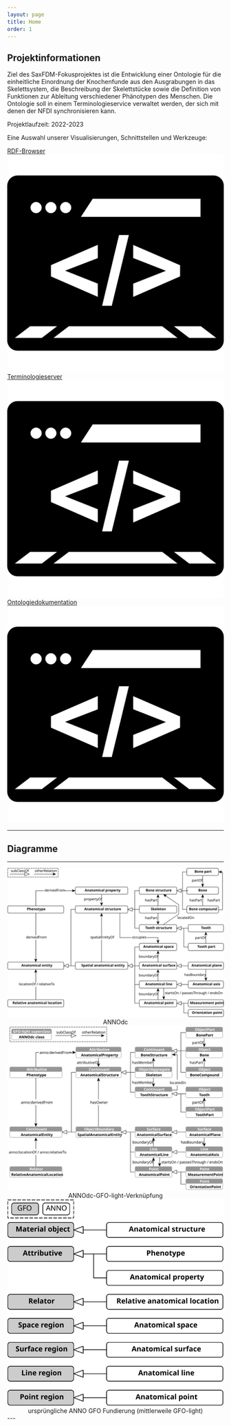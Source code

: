 ```yaml
---
layout: page
title: Home
order: 1
---
```


<!--<p class="lead">{{ site.description }}</p>-->
<!--<center><img src="public/architecture.svg" target="_blank"></center>-->

## Projektinformationen

Ziel des SaxFDM-Fokusprojektes ist die Entwicklung einer Ontologie für die einheitliche Einordnung der Knochenfunde aus den Ausgrabungen in das Skelettsystem, die Beschreibung der Skelettstücke sowie die Definition von Funktionen zur Ableitung verschiedener Phänotypen des Menschen.
Die Ontologie soll in einem Terminologieservice verwaltet werden, der sich mit denen der NFDI synchronisieren kann.

Projektlaufzeit: 2022-2023

Eine Auswahl unserer Visualisierungen, Schnittstellen und Werkzeuge:
<div class="flexy">
<div class="flex-item">
  <a title="Browse" href="ontology">RDF-Browser
  <img title="Browse" alt="Browse" src="public/browse.png">
</a>
</div>
<div class="flex-item">
  <a title="Browse" href="https://ols.imise.uni-leipzig.de/ontologies/anno">Terminologieserver
  <img title="Browse" alt="Browse" src="public/browse.png">
</a>
</div>
<div class="flex-item">
  <a title="Ontologiedokumentation" href="https://annosaxfdm.github.io/ontology/">Ontologiedokumentation
  <img title="Ontologiedokumentation" alt="Ontologiedokumentation" src="public/browse.png">
</a>
</div>
</div>

---
## Diagramme
---
<center>
  <a href="public/annodc.svg" target="_blank">
    <img src="public/annodc.svg">
  </a>
  ANNOdc
</center>

<center>
  <a href="public/annodc-gfo-light.svg" target="_blank">
    <img src="public/annodc-gfo-light.svg">
  </a>
  ANNOdc-GFO-light-Verknüpfung
</center>

<center>
  <a href="public/annogfo.svg" target="_blank">
    <img src="public/annogfo.svg">
  </a>
  ursprüngliche ANNO GFO Fundierung (mittlerweile GFO-light)
</center>
---
